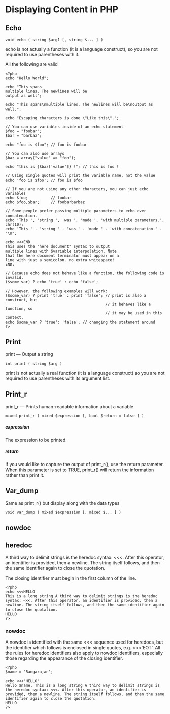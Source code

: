 # Displaying Content in PHP

## Echo
`void echo ( string $arg1 [, string $... ] )` 

echo is not actually a function (it is a language construct), so you are not required to use parentheses with it.

All the following are valid
```
<?php
echo "Hello World";

echo "This spans
multiple lines. The newlines will be
output as well";

echo "This spans\nmultiple lines. The newlines will be\noutput as well.";

echo "Escaping characters is done \"Like this\".";

// You can use variables inside of an echo statement
$foo = "foobar";
$bar = "barbaz";

echo "foo is $foo"; // foo is foobar

// You can also use arrays
$baz = array("value" => "foo");

echo "this is {$baz['value']} !"; // this is foo !

// Using single quotes will print the variable name, not the value
echo 'foo is $foo'; // foo is $foo

// If you are not using any other characters, you can just echo variables
echo $foo;          // foobar
echo $foo,$bar;     // foobarbarbaz

// Some people prefer passing multiple parameters to echo over concatenation.
echo 'This ', 'string ', 'was ', 'made ', 'with multiple parameters.', chr(10);
echo 'This ' . 'string ' . 'was ' . 'made ' . 'with concatenation.' . "\n";

echo <<<END
This uses the "here document" syntax to output
multiple lines with $variable interpolation. Note
that the here document terminator must appear on a
line with just a semicolon. no extra whitespace!
END;

// Because echo does not behave like a function, the following code is invalid.
($some_var) ? echo 'true' : echo 'false';

// However, the following examples will work:
($some_var) ? print 'true' : print 'false'; // print is also a construct, but
                                            // it behaves like a function, so
                                            // it may be used in this context.
echo $some_var ? 'true': 'false'; // changing the statement around
?>
```

## Print
print — Output a string
```
int print ( string $arg )
```

print is not actually a real function (it is a language construct) so you are not required to use parentheses with its argument list. 


## Print_r
print_r — Prints human-readable information about a variable
```
mixed print_r ( mixed $expression [, bool $return = false ] )
```
##### expression
The expression to be printed.

##### return
If you would like to capture the output of print_r(), use the return parameter. When this parameter is set to TRUE, print_r() will return the information rather than print it.

## Var_dump
Same as print_r() but display along with the data types

```
void var_dump ( mixed $expression [, mixed $... ] )
```

## nowdoc

## heredoc
 A third way to delimit strings is the heredoc syntax: <<<. After this operator, an identifier is provided, then a newline. The string itself follows, and then the same identifier again to close the quotation.

The closing identifier must begin in the first column of the line.
```
<?php
echo <<<HELLO
This is a long string A third way to delimit strings is the heredoc syntax: <<<. After this operator, an identifier is provided, then a newline. The string itself follows, and then the same identifier again to close the quotation.
HELLO
?>
```

### nowdoc
A nowdoc is identified with the same <<< sequence used for heredocs, but the identifier which follows is enclosed in single quotes, e.g. <<<'EOT'. All the rules for heredoc identifiers also apply to nowdoc identifiers, especially those regarding the appearance of the closing identifier.

```
<?php
$name = 'Rangarajan';

echo <<<'HELLO'
Hello $name, This is a long string A third way to delimit strings is the heredoc syntax: <<<. After this operator, an identifier is provided, then a newline. The string itself follows, and then the same identifier again to close the quotation.
HELLO
?>
```
